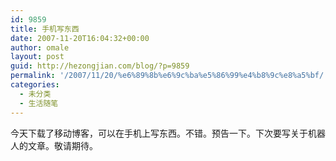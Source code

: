 ```yaml
---
id: 9859
title: 手机写东西
date: 2007-11-20T16:04:32+00:00
author: omale
layout: post
guid: http://hezongjian.com/blog/?p=9859
permalink: '/2007/11/20/%e6%89%8b%e6%9c%ba%e5%86%99%e4%b8%9c%e8%a5%bf/'
categories:
  - 未分类
  - 生活随笔
---
```

今天下载了移动博客，可以在手机上写东西。不错。预告一下。下次要写关于机器人的文章。敬请期待。
